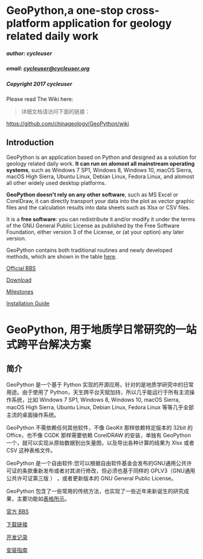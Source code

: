 # GeoPython,a one-stop cross-platform application for geology related daily work


##### author: cycleuser
##### email: cycleuser@cycleuser.org
##### Copyright 2017 cycleuser



Please read The Wiki here:
> 详细文档请访问下面的链接：

https://github.com/chinageology/GeoPython/wiki





## Introduction


GeoPython is an application based on Python and designed as a solution for geology related daily work. **It can run on alomost all mainstream operating systems**, such as Windows 7 SP1, Windows 8, Windows 10, macOS Sierra, macOS High Sierra, Ubuntu Linux, Debian Linux, Fedora Linux, and alomost all other widely used desktop platforms.

**GeoPython doesn't rely on any other software**, such as MS Excel or CorelDraw, it can directly transport your data into the plot as vector graphic files and the calculation results into data sheets such as Xlsx or CSV files.


It is a **free software**: you can redistribute it and/or modify it under the terms of the GNU General Public License as published by the Free Software Foundation, either version 3 of the License, or (at your option) any later version.

GeoPython contains both traditional routines and newly developed methods, which are shown in the table [here](https://github.com/chinageology/GeoPython/blob/master/Functions_EN.md).

[Official BBS](http://bbs.geopython.com/)

[Download](https://github.com/chinageology/GeoPython/blob/master/Download.md)

[Milestones](https://github.com/chinageology/GeoPython/blob/master/MileStones_EN.md)

[Installation Guide](https://github.com/chinageology/GeoPython/blob/master/Installation_EN.md)

# GeoPython, 用于地质学日常研究的一站式跨平台解决方案


## 简介


GeoPython 是一个基于 Python 实现的开源应用，针对的是地质学研究中的日常用途。由于使用了 Python，天生跨平台天赋加持，所以几乎能运行于所有主流操作系统，比如 Windows 7 SP1, Windows 8, Windows 10, macOS Sierra, macOS High Sierra, Ubuntu Linux, Debian Linux, Fedora Linux 等等几乎全部主流的桌面操作系统。

GeoPython 不需依赖任何其他软件，不像 GeoKit 那样依赖特定版本的 32bit 的 Office，也不像 CGDK 那样需要依赖 CorelDRAW 的安装，单独有 GeoPython 一个，就可以实现从原始数据到出矢量图，以及导出各种计算的结果为 Xlsx 或者 CSV 这种表格文件。

GeoPython 是一个自由软件:您可以根据自由软件基金会发布的GNU通用公共许可证的条款重新发布或者对其进行修改，但必须也基于同样的 GPLV3（GNU通用公共许可证第三版 ） ，或者更新版本的 GNU General Public License。

GeoPython 包含了一些常用的传统方法，也实现了一些近年来新诞生的研究成果，主要功能如[表格所示](https://github.com/chinageology/GeoPython/blob/master/Functions_CN.md)。



[官方 BBS](http://bbs.geopython.com/)

[下载链接](https://github.com/chinageology/GeoPython/blob/master/Download.md)

[开发记录](https://github.com/chinageology/GeoPython/blob/master/MileStones_CN.md)

[安装指南](https://github.com/chinageology/GeoPython/blob/master/Installation_CN.md)